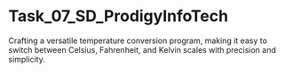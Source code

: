 # Task_07_SD_ProdigyInfoTech
Crafting a versatile temperature conversion program, making it easy to switch between Celsius, Fahrenheit, and Kelvin scales with precision and simplicity.
